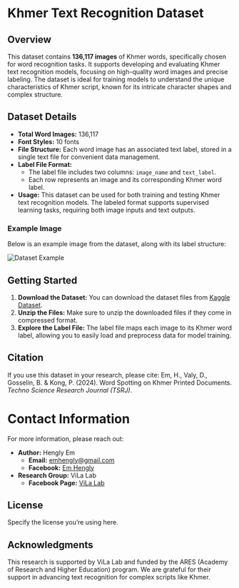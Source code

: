 
# Khmer Text Recognition Dataset

## Overview
This dataset contains **136,117 images** of Khmer words, specifically chosen for word recognition tasks. It supports developing and evaluating Khmer text recognition models, focusing on high-quality word images and precise labeling. The dataset is ideal for training models to understand the unique characteristics of Khmer script, known for its intricate character shapes and complex structure.

## Dataset Details
- **Total Word Images:** 136,117
- **Font Styles:** 10 fonts
- **File Structure:** Each word image has an associated text label, stored in a single text file for convenient data management.
- **Label File Format:**
  - The label file includes two columns: `image_name` and `text_label`.
  - Each row represents an image and its corresponding Khmer word label.
- **Usage:** This dataset can be used for both training and testing Khmer text recognition models. The labeled format supports supervised learning tasks, requiring both image inputs and text outputs.

### Example Image
Below is an example image from the dataset, along with its label structure:

![Dataset Example](https://github.com/user-attachments/assets/915ee2b4-bd82-4311-908b-47487b74a41f)


## Getting Started
1. **Download the Dataset:** You can download the dataset files from [Kaggle Dataset](https://www.kaggle.com/datasets/emhengly/khmer-text-recognition-dataset).
2. **Unzip the Files:** Make sure to unzip the downloaded files if they come in compressed format.
3. **Explore the Label File:** The label file maps each image to its Khmer word label, allowing you to easily load and preprocess data for model training.

## Citation
If you use this dataset in your research, please cite:
Em, H., Valy, D., Gosselin, B. & Kong, P. (2024). Word Spotting on Khmer Printed Documents. *Techno Science Research Journal (TSRJ)*.

# Contact Information
For more information, please reach out:

- **Author:** Hengly Em  
  - **Email:** emhengly@gmail.com
  - **Facebook:** [Em Hengly](https://www.facebook.com/people/Em-Hengly/pfbid024e1fPwCY6jZTDE4eXvnt5RHB5zeouHJztGjRPtHDRtbeVX2AxiyXvV7QPvqF2kzjl/)
- **Research Group:** ViLa Lab  
  - **Facebook Page:** [ViLa Lab](https://www.facebook.com/vilalabitc/?_rdr)

## License
Specify the license you’re using here.

## Acknowledgments
This research is supported by ViLa Lab and funded by the ARES (Academy of Research and Higher Education) program. We are grateful for their support in advancing text recognition for complex scripts like Khmer.




